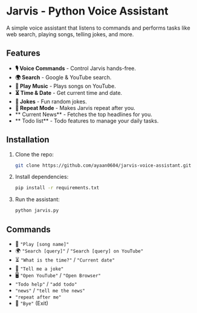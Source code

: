 # **Jarvis - Python Voice Assistant**  

A simple voice assistant that listens to commands and performs tasks like web search, playing songs, telling jokes, and more.  

## **Features**  
- **🎙️ Voice Commands** - Control Jarvis hands-free.  
- **🌍 Search** - Google & YouTube search.  
- **🎵 Play Music** - Plays songs on YouTube.  
- **⏳ Time & Date** - Get current time and date.  
- **🤣 Jokes** - Fun random jokes.  
- **📢 Repeat Mode** - Makes Jarvis repeat after you.  
- **   Current News** - Fetches the top headlines for you. 
- **   Todo list** - Todo features to manage your daily tasks. 

## **Installation**  
1. Clone the repo:  
   ```sh
   git clone https://github.com/ayaan0604/jarvis-voice-assistant.git
   
   ```
2. Install dependencies:  
   ```sh
   pip install -r requirements.txt
   ```
3. Run the assistant:  
   ```sh
   python jarvis.py
   ```


## **Commands**  
- 🎵 `"Play [song name]"`  
- 🌍 `"Search [query]"` / `"Search [query] on YouTube"`  
- ⏳ `"What is the time?"` / `"Current date"`  
- 🤣 `"Tell me a joke"`  
- 🖥️ `"Open YouTube"` / `"Open Browser"`  
-    `"Todo help"` / `"add todo"`  
-    `"news"` / `"tell me the news"`  
-    `"repeat after me"`  
- 👋 `"Bye"` (Exit)  

